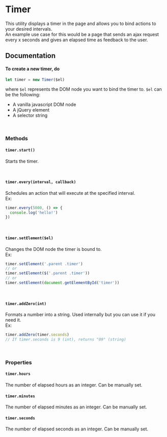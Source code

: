 # Timer

This utility displays a timer in the page and allows you to bind actions to your desired intervals.  
An example use case for this would be a page that sends an ajax request every x seconds and gives an elapsed time as feedback to the user.

## Documentation

#### To create a new timer, do

```javascript
let timer = new Timer($el)
```

where `$el` represents the DOM node you want to bind the timer to.
`$el` can be the following:
- A vanilla javascript DOM node
- A jQuery element
- A selector string

<br>

### Methods

#### `timer.start()`
Starts the timer.

<br>

#### `timer.every(interval, callback)`
Schedules an action that will execute at the specified interval.  
Ex:
```javascript
timer.every(5000, () => {
  console.log('hello!')
})
```

<br>

#### `timer.setElement($el)`
Changes the DOM node the timer is bound to.  
Ex:
```javascript
timer.setElement('.parent .timer')
// or
timer.setElement($('.parent .timer'))
// or
timer.setElement(document.getElementById('timer'))
```

<br>

#### `timer.addZero(int)`
Formats a number into a string. Used internally but you can use it if you need it.  
Ex:
```javascript
timer.addZero(timer.seconds)
// If timer.seconds is 9 (int), returns "09" (string)
```

<br>

### Properties
#### `timer.hours`
The number of elapsed hours as an integer. Can be manually set.
#### `timer.minutes`
The number of elapsed minutes as an integer. Can be manually set.
#### `timer.seconds`
The number of elapsed seconds as an integer. Can be manually set.